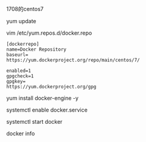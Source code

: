 1708的centos7

yum update

vim /etc/yum.repos.d/docker.repo

```
[dockerrepo]
name=Docker Repository
baseurl=
https://yum.dockerproject.org/repo/main/centos/7/

enabled=1
gpgcheck=1
gpgkey=
https://yum.dockerproject.org/gpg

```

yum install docker-engine -y

systemctl enable docker.service

systemctl start docker

docker info

